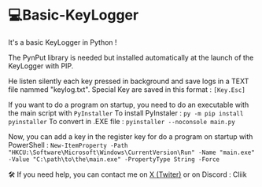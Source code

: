 # 💻Basic-KeyLogger

It's a basic KeyLogger in Python !

The PynPut library is needed but installed automatically at the launch of the KeyLogger with PIP.

He listen silently each key pressed in background and save logs in a TEXT file nammed "keylog.txt". Special Key are saved in this format : ```[Key.Esc]```

If you want to do a program on startup, you need to do an executable with the main script with ```PyInstaller```
To install PyInstaler : ```py -m pip install pyinstaller```
To convert in .EXE file : ```pyinstaller --noconsole main.py```

Now, you can add a key in the register key for do a program on startup with PowerShell : ```New-ItemProperty -Path "HKCU:\Software\Microsoft\Windows\CurrentVersion\Run" -Name "main.exe" -Value "C:\path\to\the\main.exe" -PropertyType String -Force```


🛠 If you need help, you can contact me on [X (Twiter)](https://x.com.Nudryk) or on Discord : Cliik







